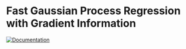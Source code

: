 # Fast Gaussian Process Regression with Gradient Information

[![Documentation](https://img.shields.io/badge/docs-stable-blue.svg)](https://alegresor.github.io/FastGaussianProcesses.jl)
